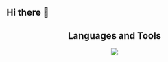 ## Hi there 👋
 <H2 align="center">Languages and Tools</H2> 
<p align="center">
  <a align="center" href="https://skillicons.dev">
    <img src="https://skillicons.dev/icons?i=html,css,twillcss,javascript,typescript,react,nextjs,nodejs,mysql,mongodb" />
  </a>
</p>

